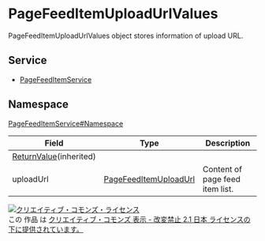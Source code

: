 # PageFeedItemUploadUrlValues

PageFeedItemUploadUrlValues object stores information of upload URL.

## Service

- [PageFeedItemService](../../services/PageFeedItemService.md)

## Namespace

[PageFeedItemService#Namespace](../../services/PageFeedItemService.md#namespace)

| Field                                              | Type                                                | Description                   |
|----------------------------------------------------|-----------------------------------------------------|----------------------|
| [ReturnValue](../Common/ReturnValue.md)(inherited) |                                                     |                      |
| uploadUrl                                          | [PageFeedItemUploadUrl](./PageFeedItemUploadUrl.md) | Content of page feed item list. |

[![クリエイティブ・コモンズ・ライセンス](https://i.creativecommons.org/l/by-nd/2.1/jp/88x31.png)](http://creativecommons.org/licenses/by-nd/2.1/jp/)<br>
この 作品 は [クリエイティブ・コモンズ 表示 - 改変禁止 2.1 日本 ライセンスの下に提供されています。](http://creativecommons.org/licenses/by-nd/2.1/jp/)
